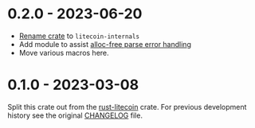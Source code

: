 # 0.2.0 - 2023-06-20

- [Rename crate](https://github.com/rust-litecoin/rust-litecoin/pull/1885) to `litecoin-internals`
- Add module to assist [alloc-free parse error handling](https://github.com/rust-litecoin/rust-litecoin/pull/1297)
- Move various macros here.

# 0.1.0 - 2023-03-08

Split this crate out from the [rust-litecoin](https://github.com/rust-litecoin/rust-litecoin) crate.
For previous development history see the original
[CHANGELOG](https://github.com/rust-litecoin/rust-litecoin/blob/master/litecoin/CHANGELOG.md) file.
